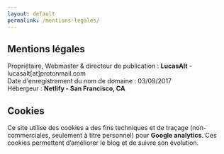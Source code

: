 ```yaml
---
layout: default
permalink: /mentions-legales/
---
```


## Mentions légales
Propriétaire, Webmaster & directeur de publication : **LucasAlt** - lucasalt[at]protonmail.com<br>
Date d'enregistrement du nom de domaine : 03/09/2017<br>
Hébergeur : **Netlify - San Francisco, CA**<br>

## Cookies

Ce site utilise des cookies a des fins techniques et de traçage (non-commerciales, seulement à titre personnel) pour **Google analytics**. Ces cookies permettent d’améliorer le blog et de suivre son évolution.